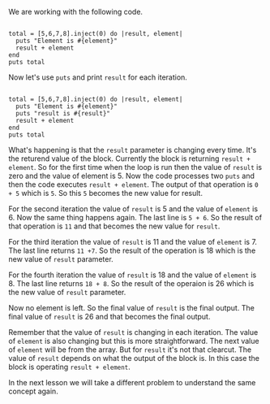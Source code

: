 We are working with the following code.

<Editor lang="ruby">
<code>
total = [5,6,7,8].inject(0) do |result, element|
  puts "Element is #{element}"
  result + element
end
puts total
</code>
</Editor>

Now let's use `puts` and print `result` for each iteration.

<Editor lang="ruby">
<code>
total = [5,6,7,8].inject(0) do |result, element|
  puts "Element is #{element}"
  puts "result is #{result}"
  result + element
end
puts total
</code>
</Editor>

What's happening is that the `result` parameter is changing every time.
It's the returend value of the block. Currently the block is returning `result + element`.
So for the first time when the loop is run then the value of `result` is zero and the value of element is 5.
Now the code processes two `puts` and then the code executes `result + element`. The output of that operation is `0 + 5` which is `5`. So this `5` becomes the new value for result.

For the second iteration the value of `result` is 5 and the value of `element` is 6. Now the same thing happens again. The last line is `5 + 6`. So the result of that operation is `11` and that becomes the new value for `result`.

For the third iteration the value of `result` is 11 and the value of `element` is 7. The last line returns `11 +7`. So the result of the operation is 18 which is the new value of `result` parameter.

For the fourth iteration the value of `result` is 18 and the value of `element` is 8. The last line returns `18 + 8`. So the result of the operaion is 26 which is the new value of `result` parameter.

Now no element is left. So the final value of `result` is the final output. The final value of `result` is 26 and that becomes the final output.

Remember that the value of `result` is changing in each iteration. The value of `element` is also changing but this is more straightforward. The next value of `element` will be from the array. But for `result` it's not that clearcut. The value of `result` depends on what the output of the block is. In this case the block is operating `result + element`.

In the next lesson we will take a different problem to understand the same concept again.